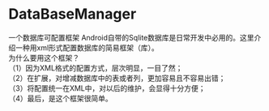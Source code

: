 # DataBaseManager
一个数据库可配置框架
Android自带的Sqlite数据库是日常开发中必用的。这里介绍一种用xml形式配置数据库的简易框架（库）。<br>
为什么要用这个框架？<br>
（1）因为XML格式的配置方式，层次明显，一目了然；<br>
（2）在扩展，对增减数据库中的表或者列，更加容易且不容易出错；<br>
（3）将配置统一在XML中，对以后的维护，会显得十分方便；<br>
（4）最后，是这个框架很简单。<br>
